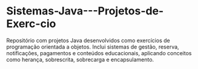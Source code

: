 # Sistemas-Java---Projetos-de-Exerc-cio
Repositório com projetos Java desenvolvidos como exercícios de programação orientada a objetos. Inclui sistemas de gestão, reserva, notificações, pagamentos e conteúdos educacionais, aplicando conceitos como herança, sobrescrita, sobrecarga e encapsulamento.
